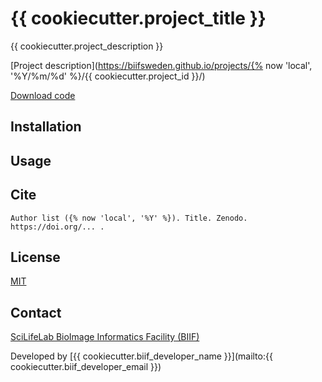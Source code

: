 # {{ cookiecutter.project_title }}

{{ cookiecutter.project_description }}

[Project description](https://biifsweden.github.io/projects/{% now 'local', '%Y/%m/%d' %}/{{ cookiecutter.project_id }}/)

[Download code](archive/refs/heads/main.zip)

## Installation

## Usage

## Cite

```
Author list ({% now 'local', '%Y' %}). Title. Zenodo. https://doi.org/... .
```

## License

[MIT](LICENSE)

## Contact

[SciLifeLab BioImage Informatics Facility (BIIF)](https://www.scilifelab.se/units/bioimage-informatics/)

Developed by [{{ cookiecutter.biif_developer_name }}](mailto:{{ cookiecutter.biif_developer_email }})
